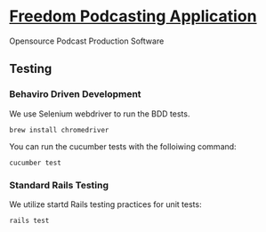 # [Freedom Podcasting Application](http://app.freedompodcasting.com)

Opensource Podcast Production Software


## Testing

### Behaviro Driven Development

We use Selenium webdriver to run the BDD tests.

`brew install chromedriver`

You can run the cucumber tests with the folloiwing command:

`cucumber test`

### Standard Rails Testing

We utilize startd Rails testing practices for unit tests:

`rails test`